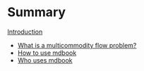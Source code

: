 # Summary

[Introduction](./Introduction.md)

- [What is a multicommodity flow problem?](./what_is_multicommodity_flow.md)
- [How to use mdbook](./how.md)
- [Who uses mdbook](./who.md)

